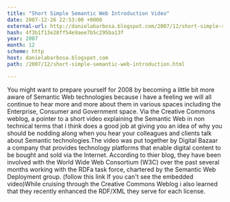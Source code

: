 ```yaml
---
title: "Short Simple Semantic Web Introduction Video"
date: 2007-12-26 22:53:00 +0000
external-url: http://danielabarbosa.blogspot.com/2007/12/short-simple-semantic-web-introduction.html
hash: 4f3b1f13e28ff54e9aee7b5c295ba13f
year: 2007
month: 12
scheme: http
host: danielabarbosa.blogspot.com
path: /2007/12/short-simple-semantic-web-introduction.html

---
```


You might want to prepare yourself for 2008 by becoming a little bit more aware of Semantic Web technologies because i have a feeling we will all continue to hear more and more about them in various spaces including the Enterprise, Consumer and Government space. Via the Creative Commons weblog, a pointer to a short video explaining the Semantic Web in non technical terms that i think does a good job at giving you an idea of why you should be nodding along when you hear your colleagues and clients talk about Semantic technologies.The video was put together by Digital Bazaar a company that provides technology platforms that enable digital content to be bought and sold via the Internet. According to thier blog, they have been involved with the World Wide Web Consortium (W3C) over the past several months working with the RDFa task force, chartered by the Semantic Web Deployment group. (follow this link If you can't see the embedded video)While cruising through the Creative Commons Weblog i also learned that they recently enhanced the RDF/XML they serve for each license.

